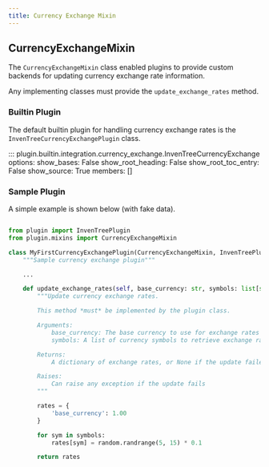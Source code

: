 ```yaml
---
title: Currency Exchange Mixin
---
```


## CurrencyExchangeMixin

The `CurrencyExchangeMixin` class enabled plugins to provide custom backends for updating currency exchange rate information.

Any implementing classes must provide the `update_exchange_rates` method.

### Builtin Plugin

The default builtin plugin for handling currency exchange rates is the `InvenTreeCurrencyExchangePlugin` class.

::: plugin.builtin.integration.currency_exchange.InvenTreeCurrencyExchange
    options:
        show_bases: False
        show_root_heading: False
        show_root_toc_entry: False
        show_source: True
        members: []


### Sample Plugin

A simple example is shown below (with fake data).

```python

from plugin import InvenTreePlugin
from plugin.mixins import CurrencyExchangeMixin

class MyFirstCurrencyExchangePlugin(CurrencyExchangeMixin, InvenTreePlugin):
    """Sample currency exchange plugin"""

    ...

    def update_exchange_rates(self, base_currency: str, symbols: list[str]) -> dict:
        """Update currency exchange rates.

        This method *must* be implemented by the plugin class.

        Arguments:
            base_currency: The base currency to use for exchange rates
            symbols: A list of currency symbols to retrieve exchange rates for

        Returns:
            A dictionary of exchange rates, or None if the update failed

        Raises:
            Can raise any exception if the update fails
        """

        rates = {
            'base_currency': 1.00
        }

        for sym in symbols:
            rates[sym] = random.randrange(5, 15) * 0.1

        return rates
```
